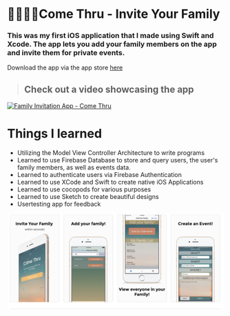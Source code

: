 # 👨‍👩‍👧‍👧Come Thru - Invite Your Family

### This was my first iOS application that I made using Swift and Xcode. The app lets you add your family members on the app and invite them for private events. 

Download the app via the app store [here](https://apps.apple.com/us/app/come-thru-invite-your-family-within-seconds/id1269292136)

> ## Check out a video showcasing the app
[![Family Invitation App - Come Thru](http://img.youtube.com/vi/en0xuytWNn8/0.jpg)](http://www.youtube.com/watch?v=en0xuytWNn8 "Family Invitation App")


# Things I learned

- Utilizing the Model View Controller Architecture to write programs
- Learned to use Firebase Database to store and query users, the user's family members, as well as events data. 
- Learned to authenticate users via Firebase Authentication
- Learned to use XCode and Swift to create native iOS Applications 
- Learned to use cocopods for various purposes
- Learned to use Sketch to create beautiful designs
- Usertesting app for feedback

<img src = "Images/comeThru.png" />

